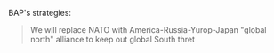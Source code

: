 
BAP's strategies:
> We will replace NATO with America-Russia-Yurop-Japan "global north" alliance to keep out global South thret
